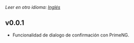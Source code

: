 _Leer en otro idioma: [Inglés](https://github.com/lfgarcia22/primeng-confirmation-dialog/blob/snapshot/CHANGELOG.en.md)_

## v0.0.1

* Funcionalidad de dialogo de confirmación con PrimeNG.
